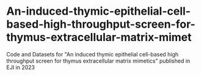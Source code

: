 # An-induced-thymic-epithelial-cell-based-high-throughput-screen-for-thymus-extracellular-matrix-mimet
Code and Datasets for "An induced thymic epithelial cell-based high throughput screen for thymus extracellular matrix mimetics" published in EJI in 2023

